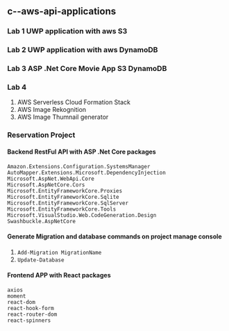 ## c--aws-api-applications

### Lab 1 UWP application with aws S3

### Lab 2 UWP application with aws DynamoDB

### Lab 3 ASP .Net Core Movie App S3 DynamoDB

### Lab 4
1. AWS Serverless Cloud Formation Stack 
2. AWS Image Rekognition
3. AWS Image Thumnail generator

### Reservation Project
#### Backend RestFul API with ASP .Net Core packages
```
Amazon.Extensions.Configuration.SystemsManager
AutoMapper.Extensions.Microsoft.DependencyInjection
Microsoft.AspNet.WebApi.Core
Microsoft.AspNetCore.Cors
Microsoft.EntityFrameworkCore.Proxies
Microsoft.EntityFrameworkCore.Sqlite
Microsoft.EntityFrameworkCore.SqlServer
Microsoft.EntityFrameworkCore.Tools
Microsoft.VisualStudio.Web.CodeGeneration.Design
Swashbuckle.AspNetCore
```
#### Generate Migration and database commands on project manage console
   1. `Add-Migration MigrationName`
   2. `Update-Database`

#### Frontend APP with React packages
```
axios
moment
react-dom
react-hook-form
react-router-dom
react-spinners 
```